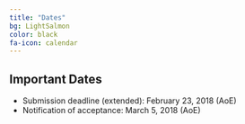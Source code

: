 ```yaml
---
title: "Dates"
bg: LightSalmon
color: black
fa-icon: calendar
---
```


## Important Dates 

- Submission deadline (extended): February 23, 2018 (AoE)
- Notification of acceptance: March 5, 2018 (AoE)

